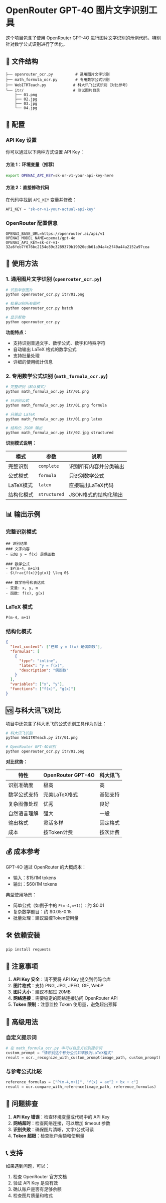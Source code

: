# OpenRouter GPT-4O 图片文字识别工具

这个项目包含了使用 OpenRouter GPT-4O 进行图片文字识别的示例代码，特别针对数学公式识别进行了优化。

## 📁 文件结构

```
├── openrouter_ocr.py          # 通用图片文字识别
├── math_formula_ocr.py        # 专用数学公式识别
├── WebITRTeach.py            # 科大讯飞公式识别（对比参考）
└── itr/                      # 测试图片目录
    ├── 01.png
    ├── 02.jpg
    ├── 03.jpg
    └── 04.jpg
```

## 🔧 配置

### API Key 设置

你可以通过以下两种方式设置 API Key：

#### 方法 1：环境变量（推荐）
```bash
export OPENAI_API_KEY=sk-or-v1-your-api-key-here
```

#### 方法 2：直接修改代码
在代码中找到 `API_KEY` 变量并修改：
```python
API_KEY = "sk-or-v1-your-actual-api-key"
```

### OpenRouter 配置信息
```
OPENAI_BASE_URL=https://openrouter.ai/api/v1
OPENAI_MODEL_NAME=openai/gpt-4o
OPENAI_API_KEY=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
```

## 🚀 使用方法

### 1. 通用图片文字识别 (`openrouter_ocr.py`)

```bash
# 识别单张图片
python openrouter_ocr.py itr/01.png

# 批量识别所有图片
python openrouter_ocr.py batch

# 显示帮助
python openrouter_ocr.py
```

**功能特点：**
- 支持识别普通文字、数学公式、数字和特殊字符
- 自动输出 LaTeX 格式的数学公式
- 支持批量处理
- 详细的使用统计信息

### 2. 专用数学公式识别 (`math_formula_ocr.py`)

```bash
# 完整识别（默认模式）
python math_formula_ocr.py itr/01.png

# 只识别公式
python math_formula_ocr.py itr/01.png formula

# 只输出 LaTeX
python math_formula_ocr.py itr/01.png latex

# 结构化 JSON 输出
python math_formula_ocr.py itr/02.jpg structured
```

**识别模式说明：**

| 模式 | 参数 | 说明 |
|------|------|------|
| 完整识别 | `complete` | 识别所有内容并分类输出 |
| 公式模式 | `formula` | 只识别数学公式 |
| LaTeX模式 | `latex` | 直接输出LaTeX代码 |
| 结构化模式 | `structured` | JSON格式的结构化输出 |

## 📊 输出示例

### 完整识别模式
```
## 识别结果
### 文字内容
- 已知 y = f(x) 是偶函数

### 数学公式
- $P(m-4, m+1)$
- $\frac{f(x)}{g(x)} \leq 0$

### 数学符号和表达式
- 变量: x, y, m
- 函数: f(x), g(x)
```

### LaTeX 模式
```latex
P(m-4, m+1)
```

### 结构化模式
```json
{
  "text_content": ["已知 y = f(x) 是偶函数"],
  "formulas": [
    {
      "type": "inline",
      "latex": "y = f(x)",
      "description": "偶函数"
    }
  ],
  "variables": ["x", "y"],
  "functions": ["f(x)", "g(x)"]
}
```

## 🆚 与科大讯飞对比

项目中还包含了科大讯飞的公式识别工具作为对比：

```bash
# 科大讯飞识别
python WebITRTeach.py itr/01.png

# OpenRouter GPT-4O识别
python openrouter_ocr.py itr/01.png
```

**对比优势：**

| 特性 | OpenRouter GPT-4O | 科大讯飞 |
|------|-------------------|----------|
| 识别准确度 | 极高 | 高 |
| 数学公式支持 | 完美LaTeX格式 | 基础支持 |
| 复杂图像处理 | 优秀 | 良好 |
| 自然语言理解 | 强大 | 一般 |
| 输出格式 | 灵活多样 | 固定格式 |
| 成本 | 按Token计费 | 按次计费 |

## 💰 成本参考

GPT-4O 通过 OpenRouter 的大概成本：
- 输入：$15/1M tokens
- 输出：$60/1M tokens

典型使用场景：
- 简单公式（如例子中的 `P(m-4,m+1)`）：约 $0.01
- 复杂数学题目：约 $0.05-0.15
- 批量处理：建议监控Token使用量

## 🛠️ 依赖安装

```bash
pip install requests
```

## 📝 注意事项

1. **API Key 安全**：请不要将 API Key 提交到代码仓库
2. **图片格式**：支持 PNG, JPG, JPEG, GIF, WebP
3. **图片大小**：建议不超过 20MB
4. **网络连接**：需要稳定的网络连接访问 OpenRouter API
5. **Token 限制**：注意监控 Token 使用量，避免超出预算

## 🔧 高级用法

### 自定义提示词
```python
# 在 math_formula_ocr.py 中可以自定义识别提示词
custom_prompt = "请识别这个积分公式并转换为LaTeX格式"
result = ocr._recognize_with_custom_prompt(image_path, custom_prompt)
```

### 与参考公式比较
```python
reference_formulas = ["P(m-4,m+1)", "f(x) = ax^2 + bx + c"]
result = ocr.compare_with_reference(image_path, reference_formulas)
```

## 🐛 问题排查

1. **API Key 错误**：检查环境变量或代码中的 API Key
2. **网络超时**：检查网络连接，可以增加 timeout 参数
3. **识别失败**：确保图片清晰，文字/公式可读
4. **Token 超限**：检查账户余额和使用量

## 📞 支持

如果遇到问题，可以：
1. 检查 OpenRouter 官方文档
2. 验证 API Key 是否有效
3. 确认账户是否有足够余额
4. 检查图片质量和格式
